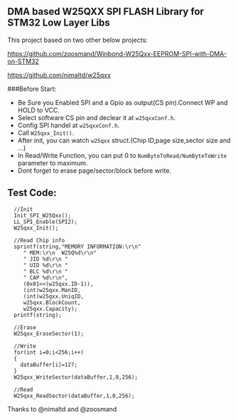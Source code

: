 ## DMA based W25QXX SPI FLASH Library for STM32 Low Layer Libs

This project based on two other below projects:

https://github.com/zoosmand/Winbond-W25Qxx-EEPROM-SPI-with-DMA-on-STM32

https://github.com/nimaltd/w25qxx

###Before Start:
* Be Sure you Enabled SPI and a Gpio as output(CS pin).Connect WP and HOLD to VCC.
* Select software CS pin and declear it at `w25qxxConf.h`.
* Config SPI handel at `w25qxxConf.h`.
* Call `W25qxx_Init()`. 
* After init, you can watch `w25qxx` struct.(Chip ID,page size,sector size and ...)
* In Read/Write Function, you can put 0 to `NumByteToRead/NumByteToWrite` parameter to maximum.
* Dont forget to erase page/sector/block before write.

## Test Code:
```
  //Init
  Init_SPI_W25Qxx();
  LL_SPI_Enable(SPI2);
  W25qxx_Init();
  
  //Read Chip info
  sprintf(string,"MEMORY INFORMATION:\r\n"
	 " MEM:\r\n  W25Q%d\r\n"
	 " JID %d\r\n "
	 " UID %d\r\n "
 	 " BLC %d\r\n "
	 " CAP %d\r\n",
 	 (0x01<<(w25qxx.ID-1)),
	 (int)w25qxx.ManID,
	 (int)w25qxx.UniqID,
	 w25qxx.BlockCount,
	 w25qxx.Capacity);
  printf(string);
  
  //Erase
  W25qxx_EraseSector(1);
  
  //Write 
  for(int i=0;i<256;i++)
  {
    dataBuffer[i]=127;
  }	
  W25qxx_WriteSector(dataBuffer,1,0,256);
  
  //Read
  W25qxx_ReadSector(dataBuffer,1,0,256);
```




Thanks to @nimaltd and @zoosmand
